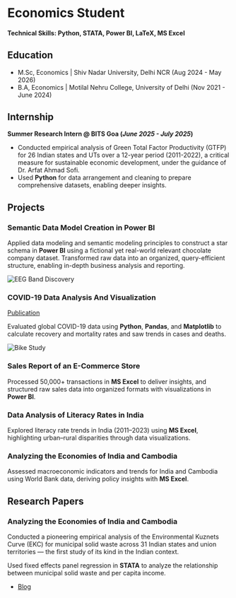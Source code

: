 # Economics Student

#### Technical Skills: Python, STATA, Power BI, LaTeX, MS Excel

## Education						       		
- M.Sc, Economics	| Shiv Nadar University, Delhi NCR (Aug 2024 - May 2026)	 			        		
- B.A, Economics | Motilal Nehru College, University of Delhi (Nov 2021 - June 2024)

## Internship
**Summer Research Intern @ BITS Goa (_June 2025 - July 2025_)**
- Conducted empirical analysis of Green Total Factor Productivity (GTFP) for 26 Indian states and UTs over a 12-year period (2011-2022), a critical measure for sustainable economic development, under the guidance of Dr. Arfat Ahmad Sofi.
- Used **Python** for data arrangement and cleaning to prepare comprehensive datasets, enabling deeper insights.

## Projects
### Semantic Data Model Creation in Power BI

Applied data modeling and semantic modeling principles to construct a star schema in **Power BI** using a fictional yet real-world relevant chocolate company dataset.
Transformed raw data into an organized, query-efficient structure, enabling in-depth business analysis and reporting.

![EEG Band Discovery](/assets/img/eeg_band_discovery.jpeg)

### COVID-19 Data Analysis And Visualization
[Publication](https://www.mdpi.com/1424-8220/22/11/4240)

Evaluated global COVID-19 data using **Python**, **Pandas**, and **Matplotlib** to 
calculate recovery and mortality rates and saw trends in cases and deaths.

![Bike Study](/assets/img/bike_study.jpeg)

### Sales Report of an E-Commerce Store

Processed 50,000+ transactions in **MS Excel** to deliver insights, and structured raw sales data into organized formats with visualizations in **Power BI**.

### Data Analysis of Literacy Rates in India

Explored literacy rate trends in India (2011–2023) using **MS Excel**, highlighting urban–rural disparities through data visualizations.

### Analyzing the Economies of India and Cambodia

Assessed macroeconomic indicators and trends for India and Cambodia using World Bank data, deriving policy insights with **MS Excel**.

## Research Papers
### Analyzing the Economies of India and Cambodia

Conducted a pioneering empirical analysis of the Environmental Kuznets Curve 
(EKC) for municipal solid waste across 31 Indian states and union territories — 
the first study of its kind in the Indian context.

Used fixed effects panel regression in **STATA** to analyze the relationship 
between municipal solid waste and per capita income.

- [Blog](https://medium.com/@udit)
